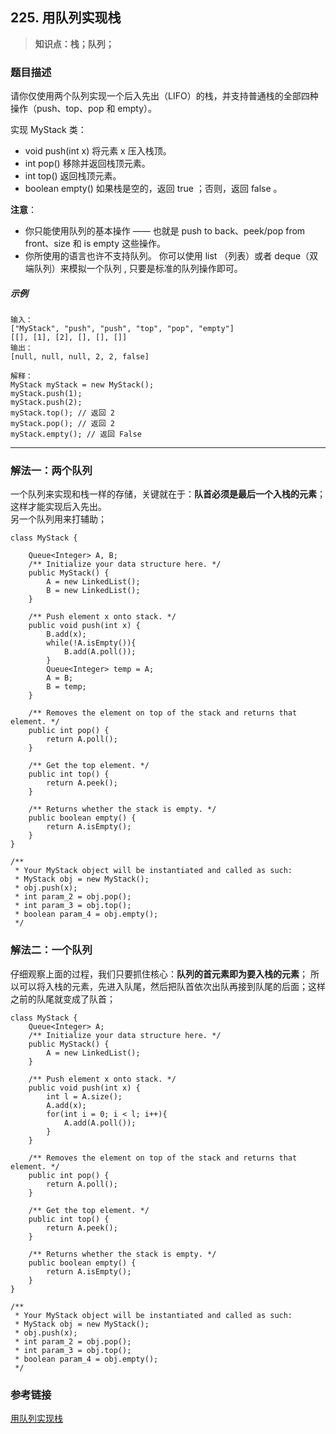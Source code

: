 ## 225. 用队列实现栈
> **知识点：栈；队列；**
### 题目描述

请你仅使用两个队列实现一个后入先出（LIFO）的栈，并支持普通栈的全部四种操作（push、top、pop 和 empty）。

实现 MyStack 类：

- void push(int x) 将元素 x 压入栈顶。
- int pop() 移除并返回栈顶元素。
- int top() 返回栈顶元素。
- boolean empty() 如果栈是空的，返回 true ；否则，返回 false 。

**注意**：
- 你只能使用队列的基本操作 —— 也就是 push to back、peek/pop from front、size 和 is empty 这些操作。
- 你所使用的语言也许不支持队列。 你可以使用 list （列表）或者 deque（双端队列）来模拟一个队列 , 只要是标准的队列操作即可。


##### 示例

```
输入：
["MyStack", "push", "push", "top", "pop", "empty"]
[[], [1], [2], [], [], []]
输出：
[null, null, null, 2, 2, false]

解释：
MyStack myStack = new MyStack();
myStack.push(1);
myStack.push(2);
myStack.top(); // 返回 2
myStack.pop(); // 返回 2
myStack.empty(); // 返回 False
```
---
### 解法一：两个队列
一个队列来实现和栈一样的存储，关键就在于：**队首必须是最后一个入栈的元素**；这样才能实现后入先出。      
另一个队列用来打辅助；
```
class MyStack {

    Queue<Integer> A, B;
    /** Initialize your data structure here. */
    public MyStack() {
        A = new LinkedList();
        B = new LinkedList();
    }
    
    /** Push element x onto stack. */
    public void push(int x) {
        B.add(x);
        while(!A.isEmpty()){
            B.add(A.poll());
        }
        Queue<Integer> temp = A;
        A = B;
        B = temp;
    }
    
    /** Removes the element on top of the stack and returns that element. */
    public int pop() {
        return A.poll();
    }
    
    /** Get the top element. */
    public int top() {
        return A.peek();
    }
    
    /** Returns whether the stack is empty. */
    public boolean empty() {
        return A.isEmpty();
    }
}

/**
 * Your MyStack object will be instantiated and called as such:
 * MyStack obj = new MyStack();
 * obj.push(x);
 * int param_2 = obj.pop();
 * int param_3 = obj.top();
 * boolean param_4 = obj.empty();
 */
```
### 解法二：一个队列
仔细观察上面的过程，我们只要抓住核心：**队列的首元素即为要入栈的元素**；
所以可以将入栈的元素，先进入队尾，然后把队首依次出队再接到队尾的后面；这样之前的队尾就变成了队首；
```
class MyStack {
    Queue<Integer> A;
    /** Initialize your data structure here. */
    public MyStack() {
        A = new LinkedList();
    }
    
    /** Push element x onto stack. */
    public void push(int x) {
        int l = A.size();
        A.add(x);
        for(int i = 0; i < l; i++){
            A.add(A.poll());
        }
    }
    
    /** Removes the element on top of the stack and returns that element. */
    public int pop() {
        return A.poll();
    }
    
    /** Get the top element. */
    public int top() {
        return A.peek();
    }
    
    /** Returns whether the stack is empty. */
    public boolean empty() {
        return A.isEmpty();
    }
}

/**
 * Your MyStack object will be instantiated and called as such:
 * MyStack obj = new MyStack();
 * obj.push(x);
 * int param_2 = obj.pop();
 * int param_3 = obj.top();
 * boolean param_4 = obj.empty();
 */
```
### 参考链接
[用队列实现栈](https://leetcode-cn.com/problems/implement-stack-using-queues/solution/yong-dui-lie-shi-xian-zhan-by-leetcode-solution/)





